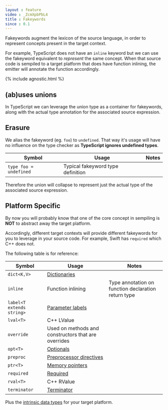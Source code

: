 ```yaml
---
layout : feature
video : _ZcmXpbPbL4
title : Fakeywords
since : 0.1
---
```


Fakeywords augment the lexicon of the source language, in order to represent concepts present in the target context.

For example, TypeScript does not have an `inline` keyword but we can use the fakeyword equivalent to *represent* the same concept. When that source code is sempiled to a target platform that does have function inlining, the emitter will annotate the function accordingly.

{% include agnostic.html %}

## <a name="unions"></a>(ab)uses unions

In TypeScript we can leverage the union type as a container for fakeywords, along with the actual type annotation for the associated source expression.

<script src="https://gist.github.com/ComethTheNerd/34b0d078fbc264bcc497fe225142d6df.js"> </script>

## <a name="erasure"></a>Erasure

We alias the fakeyword (eg. `foo`) to `undefined`. That way it's usage will have no influence on the type checker as **TypeScript ignores undefined types**.

| Symbol | Usage | Notes |
|--------|-------|-------|
| `type foo = undefined` | Typical fakeyword type definition |  |

Therefore the union will collapse to represent just the actual type of the associated source expression.

<script src="https://gist.github.com/ComethTheNerd/20acfcf11d0a8efa5deb9f1c9fd4e7a6.js"> </script>

## <a name="platform-specific"></a>Platform Specific

By now you will probably know that one of the core concept in sempiling is **NOT** to abstract away the target platform.

Accordingly, different target contexts will provide different fakeywords for you to leverage in your source code. For example, Swift has `required` which C++ does not.

The following table is for reference:

| Symbol | Usage | Notes |
|--------|-------|-------|
| `dict<K,V>` | [Dictionaries](dictionaries) |   |
| `inline` | Function inlining | Type annotation on function declaration return type |
| `label<T extends string>` | [Parameter labels](label) | |
| `lval<T>` | C++ LValue |   |
| `override` | Used on methods and constructors that are overrides |   |
| `opt<T>` | [Optionals](optionals) |   |
| `preproc` | [Preprocessor directives](preproc) |   |
| `ptr<T>` | [Memory pointers](memory-mgmt#pointers) |  |
| `required` | [Required](required) |   |
| `rval<T>` | C++ RValue |   |
| `terminator` | [Terminator](terminator) |   |

Plus the [intrinsic data types](intrinsics) for your target platform.